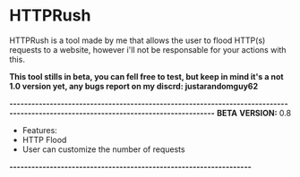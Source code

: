 # HTTPRush

HTTPRush is a tool made by me that allows the user to flood HTTP(s) requests to a website, however i'll not be responsable for your actions with this.

**This tool stills in beta, you can fell free to test, but keep in mind it's a not 1.0 version yet, any bugs report on my discrd: justarandomguy62**

**------------------------------------------------------------------------------------------------------------------------------------**
**BETA**
**VERSION:** 0.8
- Features:
- HTTP Flood
- User can customize the number of requests

**------------------------------------------------------------------**
